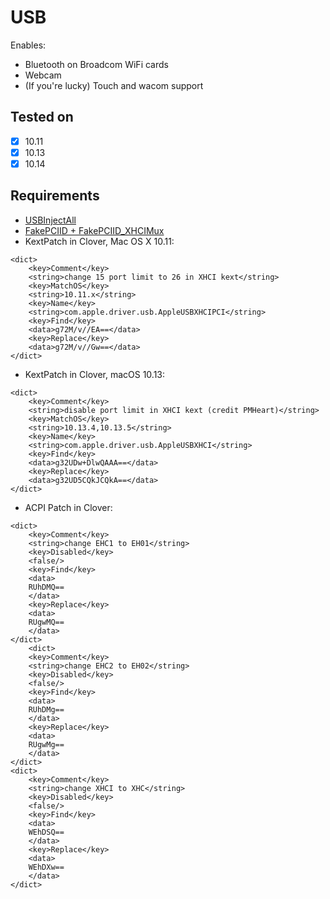 # USB

Enables:

* Bluetooth on Broadcom WiFi cards
* Webcam
* (If you're lucky) Touch and wacom support

## Tested on

- [X] 10.11
- [X] 10.13
- [X] 10.14

## Requirements

* [USBInjectAll](https://github.com/RehabMan/OS-X-USB-Inject-All)
* [FakePCIID + FakePCIID_XHCIMux](https://github.com/RehabMan/OS-X-Fake-PCI-ID)
* KextPatch in Clover, Mac OS X 10.11:

```
<dict>
	<key>Comment</key>
	<string>change 15 port limit to 26 in XHCI kext</string>
	<key>MatchOS</key>
	<string>10.11.x</string>
	<key>Name</key>
	<string>com.apple.driver.usb.AppleUSBXHCIPCI</string>
	<key>Find</key>
	<data>g72M/v//EA==</data>
	<key>Replace</key>
	<data>g72M/v//Gw==</data>
</dict>
```

* KextPatch in Clover, macOS 10.13:

```
<dict>
	<key>Comment</key>
	<string>disable port limit in XHCI kext (credit PMHeart)</string>
	<key>MatchOS</key>
	<string>10.13.4,10.13.5</string>
	<key>Name</key>
	<string>com.apple.driver.usb.AppleUSBXHCI</string>
	<key>Find</key>
	<data>g32UDw+DlwQAAA==</data>
	<key>Replace</key>
	<data>g32UD5CQkJCQkA==</data>
</dict>
```

* ACPI Patch in Clover:

```
<dict>
	<key>Comment</key>
	<string>change EHC1 to EH01</string>
	<key>Disabled</key>
	<false/>
	<key>Find</key>
	<data>
	RUhDMQ==
	</data>
	<key>Replace</key>
	<data>
	RUgwMQ==
	</data>
</dict>
	<dict>
	<key>Comment</key>
	<string>change EHC2 to EH02</string>
	<key>Disabled</key>
	<false/>
	<key>Find</key>
	<data>
	RUhDMg==
	</data>
	<key>Replace</key>
	<data>
	RUgwMg==
	</data>
</dict>
<dict>
	<key>Comment</key>
	<string>change XHCI to XHC</string>
	<key>Disabled</key>
	<false/>
	<key>Find</key>
	<data>
	WEhDSQ==
	</data>
	<key>Replace</key>
	<data>
	WEhDXw==
	</data>
</dict>
```
